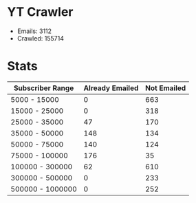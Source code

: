 # YT Crawler
- Emails: 3112
- Crawled: 155714

# Stats
| Subscriber Range  | Already Emailed | Not Emailed |
|-------|-------|-------|
| 5000 - 15000 | 0 | 663 |
| 15000 - 25000 | 0 | 318 |
| 25000 - 35000 | 47 | 170 |
| 35000 - 50000 | 148 | 134 |
| 50000 - 75000 | 140 | 124 |
| 75000 - 100000 | 176 | 35 |
| 100000 - 300000 | 62 | 610 |
| 300000 - 500000 | 0 | 233 |
| 500000 - 1000000 | 0 | 252 |
